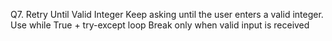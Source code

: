 Q7. Retry Until Valid Integer
Keep asking until the user enters a valid integer.
Use while True + try-except loop
Break only when valid input is received